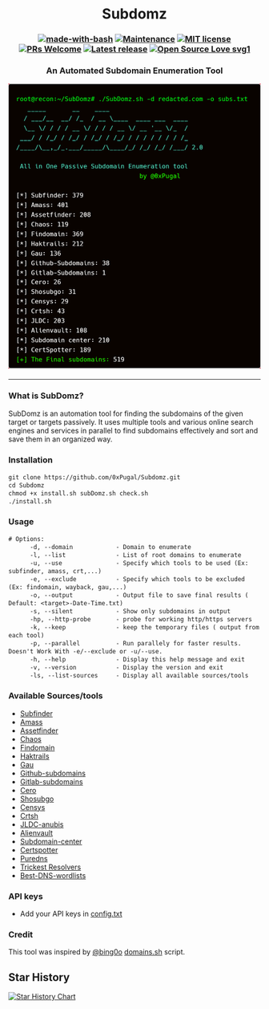 <h1 align="center">
  <b>Subdomz</b>
  <br>
</h1> 

<h3 align="center"> 
  
  [![made-with-bash](https://img.shields.io/badge/Made%20with-Bash-1f425f.svg)](https://www.gnu.org/software/bash/) [![Maintenance](https://img.shields.io/badge/Maintained%3F-yes-green.svg)](https://GitHub.com/0xPugal/SubDomz/graphs/commit-activity) [![MIT license](https://img.shields.io/badge/License-MIT-blue.svg)](https://lbesson.mit-license.org/) [![PRs Welcome](https://img.shields.io/badge/PRs-welcome-brightgreen.svg?style=flat-square)](http://makeapullrequest.com) [![Latest release](https://badgen.net/github/release/0xPugal/SubDomz?sort=semver&label=version)](https://github.com/0xPugal/SubDOmz/releases) [![Open Source Love svg1](https://badges.frapsoft.com/os/v1/open-source.svg?v=103)](https://github.com/SubDomz/KNOXSSer)
<h3 align="center">
An Automated Subdomain Enumeration Tool
</p>

  ![SubDomz](https://github.com/0xPugal/SubDomz/blob/master/SubDomz.png)

-----------------------------
### What is SubDomz?
 SubDomz is an automation tool for finding the subdomains of the given target or targets passively. It uses multiple tools and various online search engines and services in parallel to find subdomains effectively and sort and save them in an organized way.


### Installation
```
git clone https://github.com/0xPugal/Subdomz.git
cd Subdomz 
chmod +x install.sh subDomz.sh check.sh
./install.sh
```

### Usage
```
# Options:
      -d, --domain            - Domain to enumerate
      -l, --list              - List of root domains to enumerate
      -u, --use               - Specify which tools to be used (Ex: subfinder, amass, crt,...)
      -e, --exclude           - Specify which tools to be excluded (Ex: findomain, wayback, gau,...)
      -o, --output            - Output file to save final results ( Default: <target>-Date-Time.txt)
      -s, --silent            - Show only subdomains in output
      -hp, --http-probe       - probe for working http/https servers
      -k, --keep              - keep the temporary files ( output from each tool)
      -p, --parallel          - Run parallely for faster results. Doesn't Work With -e/--exclude or -u/--use.
      -h, --help              - Display this help message and exit
      -v, --version           - Display the version and exit
      -ls, --list-sources     - Display all available sources/tools
```

### Available Sources/tools
- [Subfinder](https://github.com/projectdiscovery/subfinder)
- [Amass](https://github.com/owasp-amass/amass)
- [Assetfinder](https://github.com/tomnomnom/assetfinder)
- [Chaos](https://github.com/projectdiscovery/chaos-client)
- [Findomain](https://github.com/Findomain/Findomain)
- [Haktrails](https://github.com/hakluke/haktrails)
- [Gau](https://github.com/lc/gau)
- [Github-subdomains](https://github.com/gwen001/github-subdomains)
- [Gitlab-subdomains](https://github.com/gwen001/gitlab-subdomains)
- [Cero](https://github.com/glebarez/cero)
- [Shosubgo](https://github.com/incogbyte/shosubgo)
- [Censys](https://search.censys.io/)
- [Crtsh](https://crt.sh/)
- [JLDC-anubis](https://jldc.me/anubis)
- [Alienvault](https://otx.alienvault.com)
- [Subdomain-center](https://api.subdomain.center)
- [Certspotter](https://api.certspotter.com)
- [Puredns](https://github.com/d3mondev/puredns)
- [Trickest Resolvers](https://github.com/trickest/resolvers)
- [Best-DNS-wordlists](https://wordlists.assetnote.io/)

### API keys
+ Add your API keys in [config.txt](https://github.com/0xPugal/subdomz/blob/master/config.txt)

### Credit
This tool was inspired by [@bing0o](https://github.com/bing0o) [domains.sh](https://github.com/bing0o/bash_scripting/blob/master/domains.sh) script.

## Star History

<a href="https://star-history.com/#0xpugal/SubDomz&Date">
 <picture>
   <source media="(prefers-color-scheme: dark)" srcset="https://api.star-history.com/svg?repos=0xpugal/SubDomz&type=Date&theme=dark" />
   <source media="(prefers-color-scheme: light)" srcset="https://api.star-history.com/svg?repos=0xpugal/SubDomz&type=Date" />
   <img alt="Star History Chart" src="https://api.star-history.com/svg?repos=0xpugal/SubDomz&type=Date" />
 </picture>
</a>
